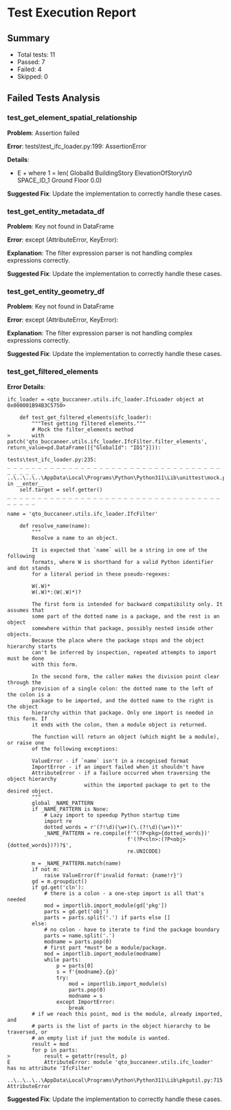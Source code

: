 # Test Execution Report

## Summary

- Total tests: 11
- Passed: 7
- Failed: 4
- Skipped: 0

## Failed Tests Analysis

### test_get_element_spatial_relationship

**Problem**: Assertion failed

**Error**: tests\test_ifc_loader.py:199: AssertionError

**Details**:

- E        +  where 1 = len(     GlobalId BuildingStory  ElevationOfStory\n0  SPACE_ID_1  Ground Floor               0.0)

**Suggested Fix**: Update the implementation to correctly handle these cases.

### test_get_entity_metadata_df

**Problem**: Key not found in DataFrame

**Error**: except (AttributeError, KeyError):

**Explanation**: The filter expression parser is not handling complex expressions correctly.

**Suggested Fix**: Update the implementation to correctly handle these cases.

### test_get_entity_geometry_df

**Problem**: Key not found in DataFrame

**Error**: except (AttributeError, KeyError):

**Explanation**: The filter expression parser is not handling complex expressions correctly.

**Suggested Fix**: Update the implementation to correctly handle these cases.

### test_get_filtered_elements

**Error Details**:
```
ifc_loader = <qto_buccaneer.utils.ifc_loader.IfcLoader object at 0x000001B94B3C5750>

    def test_get_filtered_elements(ifc_loader):
        """Test getting filtered elements."""
        # Mock the filter_elements method
>       with patch('qto_buccaneer.utils.ifc_loader.IfcFilter.filter_elements', return_value=pd.DataFrame([{"GlobalId": "ID1"}])):

tests\test_ifc_loader.py:235: 
_ _ _ _ _ _ _ _ _ _ _ _ _ _ _ _ _ _ _ _ _ _ _ _ _ _ _ _ _ _ _ _ _ _ _ _ _ _ _ _
..\..\..\..\AppData\Local\Programs\Python\Python311\Lib\unittest\mock.py:1430: in __enter__
    self.target = self.getter()
_ _ _ _ _ _ _ _ _ _ _ _ _ _ _ _ _ _ _ _ _ _ _ _ _ _ _ _ _ _ _ _ _ _ _ _ _ _ _ _

name = 'qto_buccaneer.utils.ifc_loader.IfcFilter'

    def resolve_name(name):
        """
        Resolve a name to an object.
    
        It is expected that `name` will be a string in one of the following
        formats, where W is shorthand for a valid Python identifier and dot stands
        for a literal period in these pseudo-regexes:
    
        W(.W)*
        W(.W)*:(W(.W)*)?
    
        The first form is intended for backward compatibility only. It assumes that
        some part of the dotted name is a package, and the rest is an object
        somewhere within that package, possibly nested inside other objects.
        Because the place where the package stops and the object hierarchy starts
        can't be inferred by inspection, repeated attempts to import must be done
        with this form.
    
        In the second form, the caller makes the division point clear through the
        provision of a single colon: the dotted name to the left of the colon is a
        package to be imported, and the dotted name to the right is the object
        hierarchy within that package. Only one import is needed in this form. If
        it ends with the colon, then a module object is returned.
    
        The function will return an object (which might be a module), or raise one
        of the following exceptions:
    
        ValueError - if `name` isn't in a recognised format
        ImportError - if an import failed when it shouldn't have
        AttributeError - if a failure occurred when traversing the object hierarchy
                         within the imported package to get to the desired object.
        """
        global _NAME_PATTERN
        if _NAME_PATTERN is None:
            # Lazy import to speedup Python startup time
            import re
            dotted_words = r'(?!\d)(\w+)(\.(?!\d)(\w+))*'
            _NAME_PATTERN = re.compile(f'^(?P<pkg>{dotted_words})'
                                       f'(?P<cln>:(?P<obj>{dotted_words})?)?$',
                                       re.UNICODE)
    
        m = _NAME_PATTERN.match(name)
        if not m:
            raise ValueError(f'invalid format: {name!r}')
        gd = m.groupdict()
        if gd.get('cln'):
            # there is a colon - a one-step import is all that's needed
            mod = importlib.import_module(gd['pkg'])
            parts = gd.get('obj')
            parts = parts.split('.') if parts else []
        else:
            # no colon - have to iterate to find the package boundary
            parts = name.split('.')
            modname = parts.pop(0)
            # first part *must* be a module/package.
            mod = importlib.import_module(modname)
            while parts:
                p = parts[0]
                s = f'{modname}.{p}'
                try:
                    mod = importlib.import_module(s)
                    parts.pop(0)
                    modname = s
                except ImportError:
                    break
        # if we reach this point, mod is the module, already imported, and
        # parts is the list of parts in the object hierarchy to be traversed, or
        # an empty list if just the module is wanted.
        result = mod
        for p in parts:
>           result = getattr(result, p)
E           AttributeError: module 'qto_buccaneer.utils.ifc_loader' has no attribute 'IfcFilter'

..\..\..\..\AppData\Local\Programs\Python\Python311\Lib\pkgutil.py:715: AttributeError
```

**Suggested Fix**: Update the implementation to correctly handle these cases.
